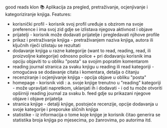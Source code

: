 good reads klon :books:
Aplikacija za pregled, pretraživanje, ocjenjivanje i kategoriziranje knjiga.
Features:
- korisnički profil - korisnik svoj profil uređuje s obzirom na svoje preference i ima svoj zid gdje se izlistava njegova aktivnost i objave
- prijatelji - korisnik može dodavati prijatelje i pregledavati njihove profile
- prikaz i pretraživanje knjiga - pretraživanjem naziva knjiga, autora ili ključnih riječi izlistaju se rezultati
- dodavanje knjiga u razne kategorije (want to read, reading, read, ili proizvoljne kategorije) odnosno police + pri dodavanju korisnik ima opciju objaviti to u obliku "posta" sa svojim popratim komentarom
- reading journal stranica za svaku knjigu u reading ili read kategoriji - omogućava se dodavanje citata i komentara, detalja o čitanju
- recenziranje i ocjenjivanje knjiga - opcija objave u obliku "posta"
- homepage - korisnik vidi :
a. svoje knjige trenutno u "reading" kategoriji - može upravljati napretkom, uklanjati ih i dodavati - i od tu može otvoriti opširniji reading journal za svaku
b. feed gdje su prikazani njegove objave i objave prijatelja
- stranica knjige -  detalji knjige, postojeće recenzije, opcije dodavanja u svoje kategorije i preporuke sličnih knjiga
- statistike - iz informacija o tome koje knjige je korisnik čitao generira se statistika broja knjiga po mjesecima, po žanrovima, po autorima itd.